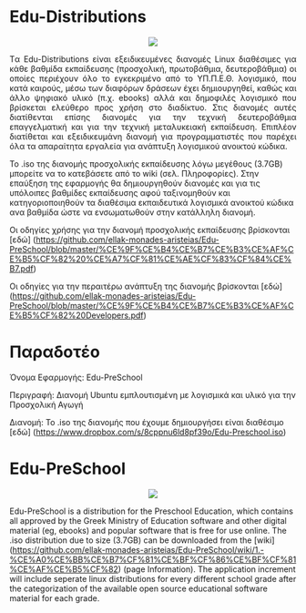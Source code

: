 # Edu-Distributions
<p align="center">
  <img src="https://cloud.githubusercontent.com/assets/5394554/10328327/acb36634-6cbb-11e5-8c68-3e3aab5a6dc7.png"/>
</p>
<p align="justify">
Tα Edu-Distributions είναι εξειδικευμένες διανομές Linux διαθέσιμες για κάθε βαθμίδα εκπαίδευσης (προσχολική, πρωτοβάθμια, δευτεροβάθμια) οι οποίες περιέχουν όλο το εγκεκριμένο από το ΥΠ.Π.Ε.Θ. λογισμικό, που κατά καιρούς, μέσω των διαφόρων δράσεων έχει δημιουργηθεί, καθώς και άλλο ψηφιακό υλικό (π.χ. ebooks) αλλά και δημοφιλές λογισμικό που βρίσκεται ελεύθερο προς χρήση στο διαδίκτυο. Στις διανομές αυτές διατίθενται επίσης διανομές για την τεχνική δευτεροβάθμια επαγγελματική και για την τεχνική μεταλυκειακή εκπαίδευση.
Επιπλέον διατίθεται και εξειδικευμάνη διανομή για προγραμματιστές που παρέχει όλα τα απαραίτητα εργαλεία για ανάπτυξη λογισμικού ανοικτού κώδικα. 


To .iso της διανομής προσχολικής εκπαίδευσης λόγω μεγέθους (3.7GB) μπορείτε να το κατεβάσετε από το wiki (σελ. Πληροφορίες).
Στην επαύξηση της εφαρμογής θα δημιουργηθούν διανομές και για τις υπόλοιπες βαθμίδες εκπαίδευσης αφού ταξινομηθούν και κατηγοριοποιηθούν τα διαθέσιμα εκπαιδευτικά λογισμικά ανοικτού κώδικα ανα βαθμίδα ώστε να ενσωματωθούν στην κατάλληλη διανομή. 
</p>

Οι οδηγίες χρήσης για την διανομή προσχολικής εκπαίδευσης βρίσκονται [εδώ] (https://github.com/ellak-monades-aristeias/Edu-PreSchool/blob/master/%CE%9F%CE%B4%CE%B7%CE%B3%CE%AF%CE%B5%CF%82%20%CE%A7%CF%81%CE%AE%CF%83%CF%84%CE%B7.pdf)

Οι οδηγίες για την περαιτέρω ανάπτυξη της διανομής βρίσκονται [εδώ] (https://github.com/ellak-monades-aristeias/Edu-PreSchool/blob/master/%CE%9F%CE%B4%CE%B7%CE%B3%CE%AF%CE%B5%CF%82%20Developers.pdf)

# Παραδοτέο
Όνομα Εφαρμογής: Edu-PreSchool

Περιγραφή: Διανομή Ubuntu εμπλουτισμένη με λογισμικά και υλικό για την Προσχολική Αγωγή

Διανομή: Το .iso της διανομής που έχουμε δημιουργήσει είναι διαθέσιμο [εδώ] (https://www.dropbox.com/s/8cppnu6ld8pf39o/Edu-Preschool.iso)

# Edu-PreSchool
<p align="center">
  <img src="https://cloud.githubusercontent.com/assets/5394554/10328327/acb36634-6cbb-11e5-8c68-3e3aab5a6dc7.png"/>
</p>
<p align="justify">

Edu-PreSchool is a distribution for the Preschool Education, which contains all approved by the Greek Ministry of Education software and other digital material (eg, ebooks) and popular software that is free for use online. The .iso distribution due to size (3.7GB) can be downloaded from the [wiki] (https://github.com/ellak-monades-aristeias/Edu-PreSchool/wiki/1.-%CE%A0%CE%BB%CE%B7%CF%81%CE%BF%CF%86%CE%BF%CF%81%CE%AF%CE%B5%CF%82) (page Information).
The application increment will include seperate linux distributions for every different school grade after the categorization of the available open source educational software material for each grade.  
